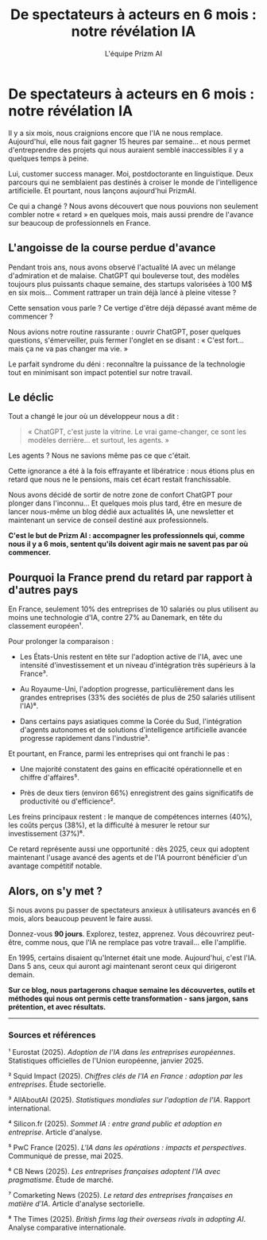 ﻿---
title: "De spectateurs à acteurs en 6 mois : notre révélation IA"
description: "Notre vision pour démocratiser l'IA : accompagner concrètement les PME françaises dans leur transformation digitale avec des solutions pragmatiques et accessibles."
pubDate: 2025-08-12
author: "L'équipe Prizm AI"
emoji: "📰"
category: "analyses"
featured: true
readingTime: "4 min"
---

# De spectateurs à acteurs en 6 mois : notre révélation IA

Il y a six mois, nous craignions encore que l'IA ne nous remplace. Aujourd'hui, elle nous fait gagner 15 heures par semaine... et nous permet d'entreprendre des projets qui nous auraient semblé inaccessibles il y a quelques temps à peine.

Lui, customer success manager. Moi, postdoctorante en linguistique. Deux parcours qui ne semblaient pas destinés à croiser le monde de l'intelligence artificielle. Et pourtant, nous lançons aujourd'hui PrizmAI.

Ce qui a changé ? Nous avons découvert que nous pouvions non seulement combler notre « retard » en quelques mois, mais aussi prendre de l'avance sur beaucoup de professionnels en France.

## L'angoisse de la course perdue d'avance

Pendant trois ans, nous avons observé l'actualité IA avec un mélange d'admiration et de malaise. ChatGPT qui bouleverse tout, des modèles toujours plus puissants chaque semaine, des startups valorisées à 100 M$ en six mois... Comment rattraper un train déjà lancé à pleine vitesse ?

Cette sensation vous parle ? Ce vertige d'être déjà dépassé avant même de commencer ?

Nous avions notre routine rassurante : ouvrir ChatGPT, poser quelques questions, s'émerveiller, puis fermer l'onglet en se disant : « C'est fort... mais ça ne va pas changer ma vie. »

Le parfait syndrome du déni : reconnaître la puissance de la technologie tout en minimisant son impact potentiel sur notre travail.

## Le déclic

Tout a changé le jour où un développeur nous a dit :

> « ChatGPT, c'est juste la vitrine. Le vrai game-changer, ce sont les modèles derrière... et surtout, les agents. »

Les agents ? Nous ne savions même pas ce que c'était.

Cette ignorance a été à la fois effrayante et libératrice : nous étions plus en retard que nous ne le pensions, mais cet écart restait franchissable.

Nous avons décidé de sortir de notre zone de confort ChatGPT pour plonger dans l'inconnu... Et quelques mois plus tard, être en mesure de lancer nous-même un blog dédié aux actualités IA, une newsletter et maintenant un service de conseil destiné aux professionnels.

**C'est le but de Prizm AI : accompagner les professionnels qui, comme nous il y a 6 mois, sentent qu'ils doivent agir mais ne savent pas par où commencer.**

## Pourquoi la France prend du retard par rapport à d'autres pays

En France, seulement 10% des entreprises de 10 salariés ou plus utilisent au moins une technologie d'IA, contre 27% au Danemark, en tête du classement européen¹.

Pour prolonger la comparaison :

- Les États-Unis restent en tête sur l'adoption active de l'IA, avec une intensité d'investissement et un niveau d'intégration très supérieurs à la France³.

- Au Royaume-Uni, l'adoption progresse, particulièrement dans les grandes entreprises (33% des sociétés de plus de 250 salariés utilisent l'IA)⁸.

- Dans certains pays asiatiques comme la Corée du Sud, l'intégration d'agents autonomes et de solutions d'intelligence artificielle avancée progresse rapidement dans l'industrie³.

Et pourtant, en France, parmi les entreprises qui ont franchi le pas :

- Une majorité constatent des gains en efficacité opérationnelle et en chiffre d'affaires⁵.

- Près de deux tiers (environ 66%) enregistrent des gains significatifs de productivité ou d'efficience².

Les freins principaux restent : le manque de compétences internes (40%), les coûts perçus (38%), et la difficulté à mesurer le retour sur investissement (37%)⁶.

Ce retard représente aussi une opportunité : dès 2025, ceux qui adoptent maintenant l'usage avancé des agents et de l'IA pourront bénéficier d'un avantage compétitif notable.

## Alors, on s'y met ?

Si nous avons pu passer de spectateurs anxieux à utilisateurs avancés en 6 mois, alors beaucoup peuvent le faire aussi.

Donnez-vous **90 jours**. Explorez, testez, apprenez. Vous découvrirez peut-être, comme nous, que l'IA ne remplace pas votre travail... elle l'amplifie.

En 1995, certains disaient qu'Internet était une mode. Aujourd'hui, c'est l'IA. Dans 5 ans, ceux qui auront agi maintenant seront ceux qui dirigeront demain.

**Sur ce blog, nous partagerons chaque semaine les découvertes, outils et méthodes qui nous ont permis cette transformation - sans jargon, sans prétention, et avec résultats.**

---

### Sources et références

¹ Eurostat (2025). *Adoption de l'IA dans les entreprises européennes*. Statistiques officielles de l'Union européenne, janvier 2025.

² Squid Impact (2025). *Chiffres clés de l'IA en France : adoption par les entreprises*. Étude sectorielle.

³ AllAboutAI (2025). *Statistiques mondiales sur l'adoption de l'IA*. Rapport international.

⁴ Silicon.fr (2025). *Sommet IA : entre grand public et adoption en entreprise*. Article d'analyse.

⁵ PwC France (2025). *L'IA dans les opérations : impacts et perspectives*. Communiqué de presse, mai 2025.

⁶ CB News (2025). *Les entreprises françaises adoptent l'IA avec pragmatisme*. Étude de marché.

⁷ Comarketing News (2025). *Le retard des entreprises françaises en matière d'IA*. Article d'analyse sectorielle.

⁸ The Times (2025). *British firms lag their overseas rivals in adopting AI*. Analyse comparative internationale.
